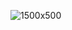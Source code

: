 ![1500x500](https://user-images.githubusercontent.com/5690642/91290237-57c48e80-e7ce-11ea-8d99-ce0151980cce.jpeg)
